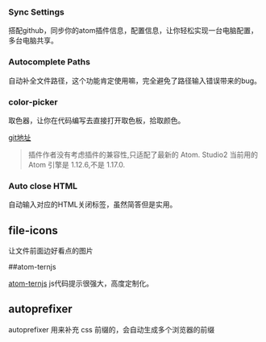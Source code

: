 ### Sync Settings

搭配github，同步你的atom插件信息，配置信息，让你轻松实现一台电脑配置，多台电脑共享。

### Autocomplete Paths

自动补全文件路径，这个功能肯定使用嘛，完全避免了路径输入错误带来的bug。 

### color-picker

取色器，让你在代码编写去直接打开取色板，拾取颜色。

[git地址](https://github.com/thomaslindstrom/color-picker/releases)

> 插件作者没有考虑插件的兼容性,只适配了最新的 Atom. Studio2 当前用的Atom 引擎是 1.12.6,不是 1.17.0. 

### Auto close HTML

自动输入对应的HTML关闭标签，虽然简答但是实用。

## file-icons

让文件前面边好看点的图片

##atom-ternjs

[atom-ternjs](https://atom.io/packages/atom-ternjs) js代码提示很强大，高度定制化。 
## autoprefixer 
autoprefixer 用来补充 css 前缀的，会自动生成多个浏览器的前缀